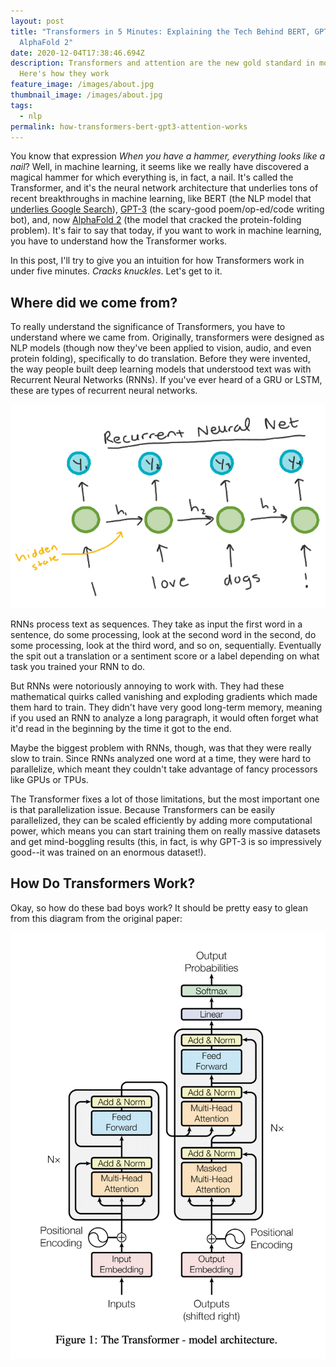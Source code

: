 ```yaml
---
layout: post
title: "Transformers in 5 Minutes: Explaining the Tech Behind BERT, GPT-3, and
  AlphaFold 2"
date: 2020-12-04T17:38:46.694Z
description: Transformers and attention are the new gold standard in modern NLP.
  Here's how they work
feature_image: /images/about.jpg
thumbnail_image: /images/about.jpg
tags:
  - nlp
permalink: how-transformers-bert-gpt3-attention-works
---
```

You know that expression *When you have a hammer, everything looks like a nail*? Well, in machine learning, it seems like we really have discovered a magical hammer for which everything is, in fact, a nail. It's called the Transformer, and it's the neural network architecture that underlies tons of recent breakthroughs in machine learning, like BERT (the NLP model that [underlies Google Search](https://blog.google/products/search/search-language-understanding-bert/)), [GPT-3](https://daleonai.com/gpt3-explained-fast) (the scary-good poem/op-ed/code writing bot), and, now [AlphaFold 2](https://deepmind.com/blog/article/alphafold-a-solution-to-a-50-year-old-grand-challenge-in-biology) (the model that cracked the protein-folding problem). It's fair to say that today, if you want to work in machine learning, you have to understand how the Transformer works. 

In this post, I'll try to give you an intuition for how Transformers work in under five minutes. *Cracks knuckles*. Let's get to it.

## Where did we come from?

To really understand the significance of Transformers, you have to understand where we came from. Originally, transformers were designed as NLP models (though now they've been applied to vision, audio, and even protein folding), specifically to do translation. Before they were invented, the way people built deep learning models that understood text was with Recurrent Neural Networks (RNNs). If you've ever heard of a GRU or LSTM, these are types of recurrent neural networks.

![Diagram of RNN](/images/rnn-1.png "Simplified picture of a recurrent neural network")

RNNs process text as sequences. They take as input the first word in a sentence, do some processing, look at the second word in the second, do some processing, look at the third word, and so on, sequentially. Eventually the spit out a translation or a sentiment score or a label depending on what task you trained your RNN to do.

But RNNs were notoriously annoying to work with. They had these mathematical quirks called vanishing and exploding gradients which made them hard to train. They didn't have very good long-term memory, meaning if you used an RNN to analyze a long paragraph, it would often forget what it'd read in the beginning by the time it got to the end.

Maybe the biggest problem with RNNs, though, was that they were really slow to train. Since RNNs analyzed one word at a time, they were hard to parallelize, which meant they couldn't take advantage of fancy processors like GPUs or TPUs.

The Transformer fixes a lot of those limitations, but the most important one is that parallelization issue. Because Transformers can be easily parallelized, they can be scaled efficiently by adding more computational power, which means you can start training them on really massive datasets and get mind-boggling results (this, in fact, is why GPT-3 is so impressively good--it was trained on an enormous dataset!). 

## How Do Transformers Work?

Okay, so how do these bad boys work? It should be pretty easy to glean from this diagram from the original paper:

![Transformer architecture](/images/screen-shot-2020-12-04-at-1.11.31-pm.png "Transformer architecture")